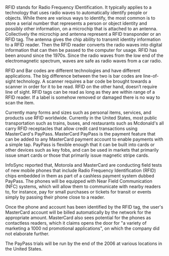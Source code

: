 RFID stands for Radio Frequency IDentification. It typically applies to
a technology that uses radio waves to automatically identify people or
objects. While there are various ways to identify, the most common is to
store a serial number that represents a person or object identity and
possibly other information, on a microchip that is attached to an
antenna. Collectively the microchip and antenna represent a RFID
transponder or an RFID tag. The antenna gives the chip ability to
transmit identity information to a RFID reader. Then the RFID reader
converts the radio waves into digital information that can then be
passed to the computer for usage. RFID has been around since the 1970s.
Since the radio waves from the low end of the electromagnetic spectrum,
waves are safe as radio waves from a car radio.

RFID and Bar codes are different technologies and have different
applications. The big difference between the two is bar codes are
line-of-sight technology. A scanner requires a bar code be brought
towards a scanner in order for it to be read. RFID on the other hand,
doesn’t require line of sight. RFID tags can be read as long as they are
within range of a RFID reader. If a label is somehow removed or damaged
there is no way to scan the item.

Currently many forms and sizes such as personal items, services, and
products use RFID worldwide. Currently in the United States, most public
transportation such as trains, buses, and restaurants such as Mcdonald's
all carry RFID receptacles that allow credit card transactions using
MasterCard's PayPass. MasterCard PayPass is the payment feature that can
be added to any MasterCard payment account to enable payments with a
simple tap. PayPass is flexible enough that it can be built into cards
or other devices such as key fobs, and can be used in markets that
primarily issue smart cards or those that primarily issue magnetic
stripe cards.

InfoSync reported that, Motorola and MasterCard are conducting field
tests of new mobile phones that include Radio Frequency Identification
(RFID) chips embedded in them as part of a cashless payment system
dubbed PayPass. The phones will be equipped with Near Field
Communication (NFC) systems, which will allow them to communicate with
nearby readers to, for instance, pay for small purchases or tickets for
transit or events simply by passing their phone close to a reader.

Once the phone and account has been identified by the RFID tag, the
user's MasterCard account will be billed automatically by the network
for the appropriate amount. MasterCard also sees potential for the
phones as contactless readers, which it claims opens the door for "a
variety of marketing a 1000 nd promotional applications", on which the
company did not elaborate further.

The PayPass trials will be run by the end of the 2006 at various
locations in the United States.